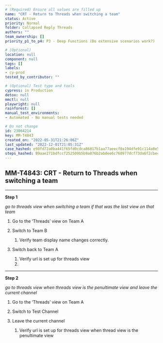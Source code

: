 ```yaml
---
# (Required) Ensure all values are filled up
name: "CRT - Return to Threads when switching a team"
status: Active
priority: Normal
folder: Collapsed Reply Threads
authors: ""
team_ownership: []
priority_p1_to_p4: P3 - Deep Functions (Do extensive scenarios work?)

# (Optional)
location: null
component: null
tags: []
labels: 
- cy-prod
tested_by_contributor: ""

# (Optional) Test type and tools
cypress: in Production
detox: null
mmctl: null
playwright: null
rainforest: []
manual_test_environments:
- Automated - No manual tests needed

# Do not change
id: 23064214
key: MM-T4843
created_on: "2022-05-31T21:26:06Z"
last_updated: "2022-12-01T21:05:31Z"
case_hashed: e98fd72a0ba441f65fd0cdca86817b1aa77aeecf0a194dfe91c114a8e5e5ea9d903565cce1983071cd6677aa3ceecb7d
steps_hashed: 89aae271bdfccf252509b5b9a876b2abdee6c760977dcf73da6f2cbecbfa3097a49aa62ba61b9915c949c2d02fdaf76f
---
```


<!-- (Auto-generated) Based on frontmatter's "key" and "name" -->

## MM-T4843: CRT - Return to Threads when switching a team

---

**Step 1**

_go to threads view when switching a team if that was the last view on that team_

1. Go to the ‘Threads’ view on Team A

2. Switch to Team B

   1. Verify team display name changes correctly.

3. Switch back to Team A

   1. Verify url is set up for threads view
   2.

---

**Step 2**

_go to threads view when threads view is the penultimate view and leave the current channel_

1. Go to the ‘Threads’ view on Team A

2. Switch to Test Channel

3. Leave the current channel

   1. Verify url is set up for threads view when thread view is the penultimate view
